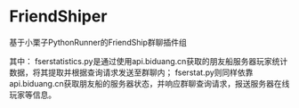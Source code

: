 # FriendShiper
基于小栗子PythonRunner的FriendShip群聊插件组

其中：
  fserstatistics.py是通过使用api.biduang.cn获取的朋友船服务器玩家统计数据，将其提取并根据查询请求发送至群聊内；
  fserstat.py则同样依靠api.biduang.cn获取朋友船的服务器状态，并响应群聊查询请求，报送服务器在线玩家等信息。
